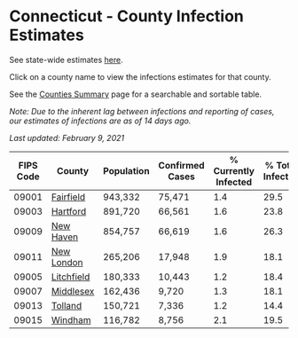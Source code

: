 # Connecticut - County Infection Estimates

See state-wide estimates [here](/infections/us-ct).

Click on a county name to view the infections estimates for that county.

See the [Counties Summary](/infections/summary-counties) page for a searchable and sortable table.

*Note: Due to the inherent lag between infections and reporting of cases, our estimates of infections are as of 14 days ago.*

*Last updated: February 9, 2021*

|   FIPS Code |                   County |   Population |   Confirmed Cases |   % Currently Infected |   % Total Infected |
|-------------|--------------------------|--------------|-------------------|------------------------|--------------------|
|       09001 |   [Fairfield](fairfield) |      943,332 |            75,471 |                    1.4 |               29.5 |
|       09003 |     [Hartford](hartford) |      891,720 |            66,561 |                    1.6 |               23.8 |
|       09009 |   [New Haven](new-haven) |      854,757 |            66,619 |                    1.6 |               26.3 |
|       09011 | [New London](new-london) |      265,206 |            17,948 |                    1.9 |               18.1 |
|       09005 | [Litchfield](litchfield) |      180,333 |            10,443 |                    1.2 |               18.4 |
|       09007 |   [Middlesex](middlesex) |      162,436 |             9,720 |                    1.3 |               18.1 |
|       09013 |       [Tolland](tolland) |      150,721 |             7,336 |                    1.2 |               14.4 |
|       09015 |       [Windham](windham) |      116,782 |             8,756 |                    2.1 |               19.5 |